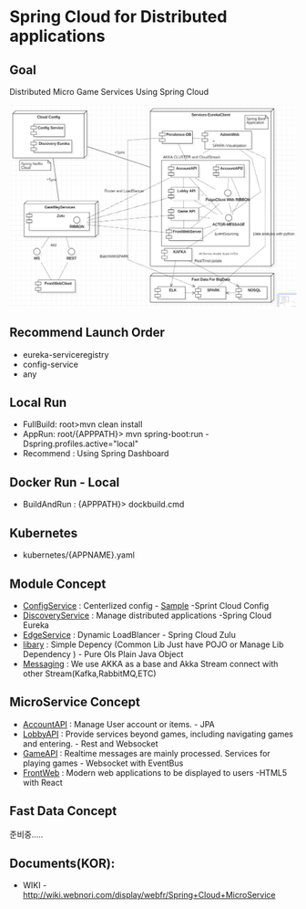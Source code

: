 # Spring Cloud for Distributed applications

## Goal
Distributed Micro Game Services Using Spring Cloud

![Alt text](library/doc-res/spring-cloud-arc.png)

## Recommend Launch Order
* eureka-serviceregistry
* config-service
* any

## Local Run
* FullBuild: root>mvn clean install
* AppRun: root/{APPPATH}> mvn spring-boot:run -Dspring.profiles.active="local"
* Recommend : Using Spring Dashboard

## Docker Run - Local
* BuildAndRun : {APPPATH}> dockbuild.cmd

## Kubernetes
* kubernetes/{APPNAME}.yaml

## Module Concept
* [ConfigService](config-service) : Centerlized config - [Sample](/library/config-sample) -Sprint Cloud Config
* [DiscoveryService](eureka-serviceregistry) : Manage distributed applications -Spring Cloud Eureka
* [EdgeService](edge-service) : Dynamic LoadBlancer - Spring Cloud Zulu
* [libary](library) : Simple Depency (Common Lib Just have POJO or Manage Lib Dependency ) - Pure Ols Plain Java Object
* [Messaging](library/akka.MD) : We use AKKA as a base and Akka Stream connect with other Stream(Kafka,RabbitMQ,ETC)

## MicroService Concept
* [AccountAPI](accountapi) : Manage User account or items. - JPA
* [LobbyAPI](lobbyapi) : Provide services beyond games, including navigating games and entering. - Rest and Websocket
* [GameAPI](gameapi) : Realtime messages are mainly processed. Services for playing games - Websocket with EventBus
* [FrontWeb](front-web) : Modern web applications to be displayed to users -HTML5 with React

## Fast Data Concept
준비중.....

## Documents(KOR):
* WIKI - http://wiki.webnori.com/display/webfr/Spring+Cloud+MicroService



